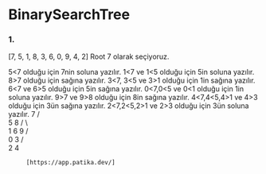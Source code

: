 # BinarySearchTree

### 1.
[7, 5, 1, 8, 3, 6, 0, 9, 4, 2] 
Root 7 olarak  seçiyoruz.

5<7 olduğu için 7nin soluna yazılır.
1<7 ve 1<5 olduğu için 5in soluna yazılır.
8>7 olduğu için sağına yazılır.
3<7, 3<5 ve 3>1 olduğu için 1in sağına yazılır.
6<7 ve 6>5 olduğu için 5in sağına yazılır.
0<7,0<5 ve 0<1 olduğu için 1in soluna yazılır.
9>7 ve 9>8 olduğu için 8in sağına yazılır.
4<7,4<5,4>1 ve 4>3 olduğu için 3ün sağına yazılır.
2<7,2<5,2>1 ve 2>3 olduğu için 3ün soluna yazılır.
                                                                                    7
                                                                                  /   \
                                                                                 5     8
                                                                                /  \    \
                                                                               1    6    9
                                                                              /  \
                                                                             0    3
                                                                                 / \
                                                                                2   4
                                                                                
         [https://app.patika.dev/]
